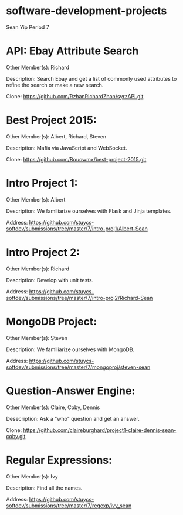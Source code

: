 software-development-projects
=============================
Sean Yip
Period 7

# API: Ebay Attribute Search

Other Member(s): Richard

Description: Search Ebay and get a list of commonly used attributes to refine the search or make a new search.

Clone: https://github.com/RzhanRichardZhan/syrzAPI.git


# Best Project 2015:

Other Member(s): Albert, Richard, Steven

Description: Mafia via JavaScript and WebSocket.

Clone: https://github.com/Bouowmx/best-project-2015.git


# Intro Project 1:

Other Member(s): Albert

Description: We familiarize ourselves with Flask and Jinja templates.

Address: https://github.com/stuycs-softdev/submissions/tree/master/7/intro-proj1/Albert-Sean


# Intro Project 2:

Other Member(s): Richard

Description: Develop with unit tests.

Address: https://github.com/stuycs-softdev/submissions/tree/master/7/intro-proj2/Richard-Sean


# MongoDB Project:

Other Member(s): Steven

Description: We familiarize ourselves with MongoDB.

Address: https://github.com/stuycs-softdev/submissions/tree/master/7/mongoproj/steven-sean


# Question-Answer Engine:

Other Member(s): Claire, Coby, Dennis

Desecription: Ask a "who" question and get an answer.

Clone: https://github.com/claireburghard/project1-claire-dennis-sean-coby.git


# Regular Expressions:

Other Member(s): Ivy

Description: Find all the names.

Address: https://github.com/stuycs-softdev/submissions/tree/master/7/regexp/ivy_sean

